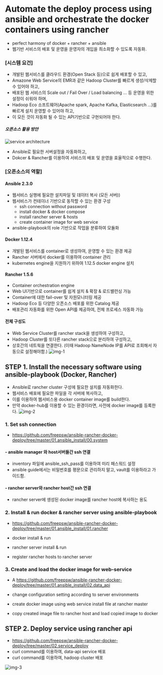 # Automate the deploy process using ansible and orchestrate the docker containers using rancher
- perfect harmony of docker + rancher + ansible
- 웹기반 서비스의 배포 및 운영을 운영자의 개입을 최소화할 수 있도록 자동화.

### [시스템 요건]
-  개발된 웹서비스를 클라우드 환경(Open Stack 등)으로 쉽게 배포할 수 있고,
-  Amazone Web Service의 EMR과 같은 Hadoop Cluster를 빠르게 생성/삭제할 수 있어야 하고,
-  배포된 웹 서비스의 Scale out / Fail Over / Load balancing … 등 운영을 위한 설정이 쉬워야 하며,
-  Hadoop Eco 소프트웨어(Apache spark, Apache Kafka, Elasticsearch …)를 빠르게 설치 운영할 수 있어야 하고,
-  이 모든 것이 자동화 될 수 있는 API기반으로 구현되어야 한다.

##### 오픈소스 활용 방안
![service architecture](https://github.com/freepsw/ansible-rancher-docker-deploy/blob/master/10.img/img_1.png)
- Ansible로 필요한 서버설정을 자동화하고,
- Dokcer & Rancher를 이용하여 서비스의 배포 및 운영을 효율적으로 수행한다.


### [오픈소스의 역할]
#### Ansible 2.3.0
- 웹서비스 실행에 필요한 설치파일 및 데이터 복사 (모든 서버))
- 웹서비스가 컨테이너 기반으로 동작할 수 있는 환경 구성
  - ssh connection without password
  - install docker & docker compose
  - install rancher server & hosts
  - create container image for web service
- ansible-playbook의 role 기반으로 작업을 분류하여 모듈화

#### Docker 1.12.4
- 개발된 웹서비스를 container로 생성하여, 운영할 수 있는 환경 제공
- Rancher 서버에서 docker를 이용하여 container 관리
- kubernetes engine을 지원하기 위하여 1.12.5 docker engine 설치

#### Rancher 1.5.6
- Container orchestration engine
- Web UI기반으로 container를 쉽게 설치 & 확장 & 로드밸런싱 가능
- Container에 대한 fail-over 및 자원모니터링 제공
- Hadoop Eco 등 다양한 오픈소스 배포를 위한 Catalog 제공
- 배포관리 자동화를 위한 Open API를 제공하여, 전체 프로세스 자동화 가능

#### 전체 구성도
- Web Service Cluster를 rancher stack을 생성하여 구성하고,
- Hadoop Cluster를 또다른 rancher stack으로 분리하여 구성하고,
- 상호간의 네트웍을 연결한다. (이때 Hadoop NameNode IP를 API로 조회해서 자동으로 설정해야함.)
![img-1](https://github.com/freepsw/ansible-rancher-docker-deploy/blob/master/10.img/Img_4.png)


## STEP 1. Install the necessary software using ansible-playbook (Docker, Rancher)
- Ansible로 rancher cluster 구성에 필요한 설치를 자동화한다.
- 웹서비스 배포에 필요한 파일을 각 서버에 복사하고,
- 이를 이용하여 웹서비스용 docker container image를 build한다.
 - 만약 docker-hub를 이용할 수 있는 환경이라면, 사전에 docker image를 등록한다.
![img-2](https://github.com/freepsw/ansible-rancher-docker-deploy/blob/master/10.img/Img_2.png)

### 1. Set ssh connection
- https://github.com/freepsw/ansible-rancher-docker-deploy/tree/master/01.ansible_install/00.system

#### - ansible manager 와 host서버들간 ssh 연결
  - inventory 파일에 ansible_ssh_pass를 이용하여 미리 패스워드 설정
  - ansible guide에서는 비밀번호를 평문으로 관리하지 말고, vault를 이용하라고 가이드함.

####  - rancher server와 rancher host간 ssh 연결
  - rancher server에 생성된 docker image를 rancher host에 복사하는 용도

### 2. Install & run docker & rancher server using ansible-playbook
- https://github.com/freepsw/ansible-rancher-docker-deploy/tree/master/01.ansible_install/01.rancher

- docker install & run
- rancher server install & run
- register rancher hosts to rancher server


### 3. Create and load the docker image for web-service
- A https://github.com/freepsw/ansible-rancher-docker-deploy/tree/master/01.ansible_install/02.data_api

- change configuration setting according to server environments
- create docker image using web service install file at rancher master
- copy created image file to rancher host and load copied image to docker


## STEP 2. Deploy service using rancher api
- https://github.com/freepsw/ansible-rancher-docker-deploy/tree/master/02.service_deploy
- curl command를 이용하여, data-api service 배포
- curl command를 이용하여, hadoop cluster 배포

![img-3](https://github.com/freepsw/ansible-rancher-docker-deploy/blob/master/10.img/Img_3.png)
